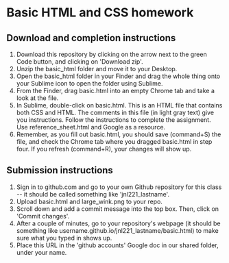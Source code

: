 # Basic HTML and CSS homework  

## Download and completion instructions  
1. Download this repository by clicking on the arrow next to the green Code button, and clicking on 'Download zip'.  
2. Unzip the basic_html folder and move it to your Desktop.  
3. Open the basic_html folder in your Finder and drag the whole thing onto your Sublime icon to open the folder using Sublime.  
4. From the Finder, drag basic.html into an empty Chrome tab and take a look at the file.  
5. In Sublime, double-click on basic.html. This is an HTML file that contains both CSS and HTML. The comments in this file (in light gray text) give you instructions. Follow the instructions to complete the assignment. Use reference_sheet.html and Google as a resource.  
6. Remember, as you fill out basic.html, you should save (command+S) the file, and check the Chrome tab where you dragged basic.html in step four. If you refresh (command+R), your changes will show up.

## Submission instructions    
1. Sign in to github.com and go to your own Github repository for this class -- it should be called something like 'jnl221_lastname'.  
2. Upload basic.html and large_wink.png to your repo.  
3. Scroll down and add a commit message into the top box. Then, click on 'Commit changes'.  
4. After a couple of minutes, go to your repository's webpage (it should be something like username.github.io/jnl221_lastname/basic.html) to make sure what you typed in shows up.  
5. Place this URL in the 'github accounts' Google doc in our shared folder, under your name.  
